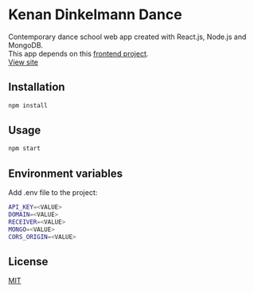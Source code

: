 # Kenan Dinkelmann Dance

Contemporary dance school web app created with React.js, Node.js and MongoDB.  
This app depends on this [frontend project](https://github.com/DavideDeFeudis/kenan).   
[View site](https://dev-kenandinkelmanndance.netlify.com/)  

## Installation

```bash
npm install
```

## Usage

```bash
npm start
```

## Environment variables

Add .env file to the project:

```bash
API_KEY=<VALUE>
DOMAIN=<VALUE>
RECEIVER=<VALUE>
MONGO=<VALUE>
CORS_ORIGIN=<VALUE>
```

## License
[MIT](https://choosealicense.com/licenses/mit/)